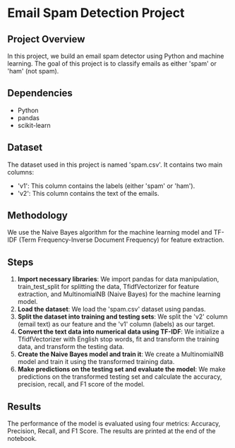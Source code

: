 # Email Spam Detection Project

## Project Overview
In this project, we build an email spam detector using Python and machine learning. The goal of this project is to classify emails as either 'spam' or 'ham' (not spam).

## Dependencies
- Python
- pandas
- scikit-learn

## Dataset
The dataset used in this project is named 'spam.csv'. It contains two main columns:
- 'v1': This column contains the labels (either 'spam' or 'ham').
- 'v2': This column contains the text of the emails.

## Methodology
We use the Naive Bayes algorithm for the machine learning model and TF-IDF (Term Frequency-Inverse Document Frequency) for feature extraction.

## Steps
1. **Import necessary libraries**: We import pandas for data manipulation, train_test_split for splitting the data, TfidfVectorizer for feature extraction, and MultinomialNB (Naive Bayes) for the machine learning model.
2. **Load the dataset**: We load the 'spam.csv' dataset using pandas.
3. **Split the dataset into training and testing sets**: We split the 'v2' column (email text) as our feature and the 'v1' column (labels) as our target.
4. **Convert the text data into numerical data using TF-IDF**: We initialize a TfidfVectorizer with English stop words, fit and transform the training data, and transform the testing data.
5. **Create the Naive Bayes model and train it**: We create a MultinomialNB model and train it using the transformed training data.
6. **Make predictions on the testing set and evaluate the model**: We make predictions on the transformed testing set and calculate the accuracy, precision, recall, and F1 score of the model.

## Results
The performance of the model is evaluated using four metrics: Accuracy, Precision, Recall, and F1 Score. The results are printed at the end of the notebook.
